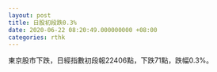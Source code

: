 ```yaml
---
layout: post
title: 日股初段跌0.3%
date: 2020-06-22 08:20:49.000000000 +08:00
categories: rthk
---
```


東京股市下跌，日經指數初段報22406點，下跌71點，跌幅0.3%。
